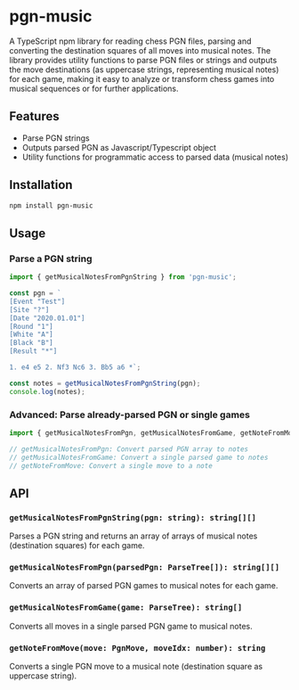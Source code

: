 # pgn-music

A TypeScript npm library for reading chess PGN files, parsing and converting the destination squares of all moves into musical notes. The library provides utility functions to parse PGN files or strings and outputs the move destinations (as uppercase strings, representing musical notes) for each game, making it easy to analyze or transform chess games into musical sequences or for further applications.

## Features
- Parse PGN strings
- Outputs parsed PGN as Javascript/Typescript object
- Utility functions for programmatic access to parsed data (musical notes)

## Installation

```sh
npm install pgn-music
```

## Usage

### Parse a PGN string

```typescript
import { getMusicalNotesFromPgnString } from 'pgn-music';

const pgn = `
[Event "Test"]
[Site "?"]
[Date "2020.01.01"]
[Round "1"]
[White "A"]
[Black "B"]
[Result "*"]

1. e4 e5 2. Nf3 Nc6 3. Bb5 a6 *`;

const notes = getMusicalNotesFromPgnString(pgn);
console.log(notes);
```

### Advanced: Parse already-parsed PGN or single games

```typescript
import { getMusicalNotesFromPgn, getMusicalNotesFromGame, getNoteFromMove } from 'pgn-music';

// getMusicalNotesFromPgn: Convert parsed PGN array to notes
// getMusicalNotesFromGame: Convert a single parsed game to notes
// getNoteFromMove: Convert a single move to a note
```

## API

### `getMusicalNotesFromPgnString(pgn: string): string[][]`
Parses a PGN string and returns an array of arrays of musical notes (destination squares) for each game.

### `getMusicalNotesFromPgn(parsedPgn: ParseTree[]): string[][]`
Converts an array of parsed PGN games to musical notes for each game.

### `getMusicalNotesFromGame(game: ParseTree): string[]`
Converts all moves in a single parsed PGN game to musical notes.

### `getNoteFromMove(move: PgnMove, moveIdx: number): string`
Converts a single PGN move to a musical note (destination square as uppercase string).

